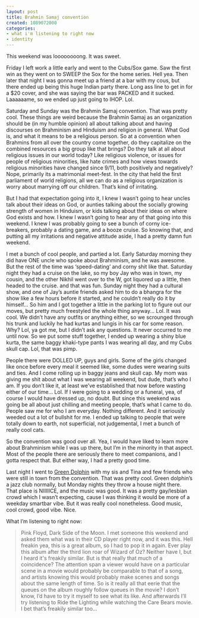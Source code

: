 ```yaml
---
layout: post
title: Brahmin Samaj convention
created: 1089072000
categories:
- what i'm listening to right now
- identity
---
```

This weekend was loooooooong. It was sweet.

Friday I left work a little early and went to the Cubs/Sox game. Saw the first win as they went on to SWEEP the Sox for the home series. Hell yea. Then later that night I was gonna meet up a friend at a bar with my cous, but there ended up being this huge Indian party there. Long ass line to get in for a $20 cover, and she was saying the bar was PACKED and it sucked. Laaaaaame, so we ended up just going to IHOP. Lol.

Saturday and Sunday was the Brahmin Samaj convention. That was pretty cool. These things are weird because the Brahmin Samaj as an organization should be (in my humble opinion) all about talking about and having discourses on Brahminism and Hinduism and religion in general. What God is, and what it means to be a religious person. So at a convention when Brahmins from all over the country come together, do they capitalize on the combined resources a big group like that brings? Do they talk at all about religious issues in our world today? Like religious violence, or issues for people of religious minorities, like hate crimes and how views towards religious minorities have changed since 9/11, both positively and negatively? Nope, primarily its a matrimonial meet-fest. In the city that held the first parliament of world religions, all we can do as a religious organization is worry about marrying off our children. That’s kind of irritating.

But I had that expectation going into it, I knew I wasn’t going to hear uncles talk about their ideas on God, or aunties talking about the socially growing strength of women in Hinduism, or kids talking about their ideas on where God exists and how. I knew I wasn’t going to hear any of that going into this weekend. I knew I was probably going to see a bunch of corny ice-breakers, probably a dating game, and a booze cruise. So knowing that, and putting all my irritations and negative attitude aside, I had a pretty damn fun weekend.

I met a bunch of cool people, and partied a lot. Early Saturday morning they did have ONE uncle who spoke about Brahminism, and he was awesome. But the rest of the time was ‘speed-dating’ and corny shit like that. Saturday night they had a cruise on the lake, so my boy Jay who was in town, my cousin, and the other Nikhil went over to the W, got liquored up a little, then headed to the cruise. and that was fun. Sunday night they had a cultural show, and one of Jay’s auntie friends asked him to do a bhangra for the show like a few hours before it started, and he couldn’t really do it by himself... So him and I got together a little in the parking lot to figure out our moves, but pretty much freestyled the whole thing anyway... Lol. It was cool. We didn’t have any outfits or anything either, so we scrounged through his trunk and luckily he had kurtas and lungis in his car for some reason. Why? Lol, ya got me, but I didn’t ask any questions. It never occurred to me until now. So we put some stuff together, I ended up wearing a shiny blue kurta, the same baggy khaki-type pants I was wearing all day, and my Cubs skull cap. Lol, that was pimp.

People there were DOLLED UP, guys and girls. Some of the girls changed like once before every meal it seemed like, some dudes were wearing suits and ties. And I come rolling up in baggy jeans and skull cap. My mom was giving me shit about what I was wearing all weekend, but dude, that’s who I am. If you don’t like it, at least we’ve established that now before wasting either of our time... Lol. If I were going to a wedding or a funeral, yea, of course I would have dressed up, no doubt. But since this weekend was going be all about just chilling and meeting people, that’s what I came to do. People saw me for who I am everyday. Nothing different. And it seriously weeded out a lot of bullshit for me. I ended up talking to people that were totally down to earth, not superficial, not judgemental, I met a bunch of really cool cats.

So the convention was good over all. Yea, I would have liked to learn more about Brahminism while I was up there, but I’m in the minority in that aspect. Most of the people there are seriously there to meet companions, and I gotta respect that. But either way, I had a pretty good time.

Last night I went to [Green Dolphin](http://www.jazzitup.com/) with my sis and Tina and few friends who were still in town from the convention. That was pretty cool. Green dolphin’s a jazz club normally, but Monday nights they throw a house night there. That place is NIIIIICE, and the music was good. It was a pretty gay/lesbian crowd which I wasn’t expecting, cause I was thinking it would be more of a weekday smartbar vibe. But it was really cool nonetheless. Good music, cool crowd, good vibe. Nice.

What I’m listening to right now:

<blockquote>
Pink Floyd, Dark Side of the Moon. I met someone this weekend and asked them what was in their CD player right now, and it was this. Hell freakin yea, this is a great album, so I had to pop it in again. Ever play this album after the third lion roar of Wizard of Oz? Neither have I, but I heard it's freakily similar. But is that really that much of a coincidence? The attention span a viewer would have on a particular scene in a movie would probably be comparable to that of a song, and artists knowing this would probably make scenes and songs about the same length of time. So is it really all that eerie that the queues on the album roughly follow queues in the movie? I don’t know, I’d have to try it myself to see what its like. And afterwards I’ll try listening to Ride the Lighting while watching the Care Bears movie. I bet that’s freakily similar too...
</blockquote>

